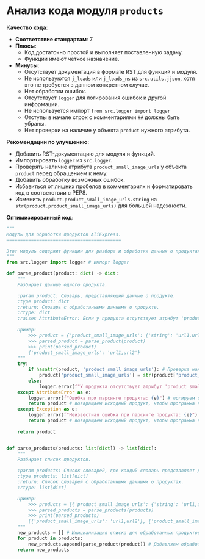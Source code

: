 # Анализ кода модуля `products`

**Качество кода**:
   - **Соответствие стандартам**: 7
   - **Плюсы**:
     - Код достаточно простой и выполняет поставленную задачу.
     - Функции имеют четкое назначение.
   - **Минусы**:
     - Отсутствует документация в формате RST для функций и модуля.
     - Не используются `j_loads` или `j_loads_ns` из `src.utils.jjson`, хотя это не требуется в данном конкретном случае.
     - Нет обработки ошибок.
     - Отсутствует `logger` для логирования ошибок и другой информации.
     - Не используется импорт `from src.logger import logger`
     - Отступы в начале строк с комментариями `##` должны быть убраны.
     - Нет проверки на наличие у объекта `product` нужного атрибута.

**Рекомендации по улучшению**:
   - Добавить RST-документацию для модуля и функций.
   - Импортировать `logger` из `src.logger`.
   - Проверять наличие атрибута `product_small_image_urls` у объекта `product` перед обращением к нему.
   - Добавить обработку возможных ошибок.
   - Избавиться от лишних пробелов в комментариях и форматировать код в соответствии с PEP8.
   - Изменить `product.product_small_image_urls.string` на `str(product.product_small_image_urls)` для большей надежности.

**Оптимизированный код**:
```python
"""
Модуль для обработки продуктов AliExpress.
==========================================

Этот модуль содержит функции для разбора и обработки данных о продуктах, полученных из AliExpress API.
"""
from src.logger import logger # импорт logger

def parse_product(product: dict) -> dict:
    """
    Разбирает данные одного продукта.

    :param product: Словарь, представляющий данные о продукте.
    :type product: dict
    :return: Словарь с обработанными данными о продукте.
    :rtype: dict
    :raises AttributeError: Если у продукта отсутствует атрибут 'product_small_image_urls'.
    
    Пример:
        >>> product = {'product_small_image_urls': {'string': 'url1,url2'}}
        >>> parsed_product = parse_product(product)
        >>> print(parsed_product)
        {'product_small_image_urls': 'url1,url2'}
    """
    try:
        if hasattr(product, 'product_small_image_urls'): # Проверка наличия атрибута
            product['product_small_image_urls'] = str(product['product_small_image_urls'])  # Преобразуем в строку
        else:
            logger.error(f"У продукта отсутствует атрибут 'product_small_image_urls': {product}") # логируем ошибку
    except AttributeError as e:
        logger.error(f"Ошибка при парсинге продукта: {e}") # логируем ошибку
        return product # возвращаем исходный продукт, чтобы программа не сломалась
    except Exception as e:
        logger.error(f"Неизвестная ошибка при парсинге продукта: {e}") # Логируем ошибку
        return product # возвращаем исходный продукт, чтобы программа не сломалась
    
    return product


def parse_products(products: list[dict]) -> list[dict]:
    """
    Разбирает список продуктов.

    :param products: Список словарей, где каждый словарь представляет данные о продукте.
    :type products: list[dict]
    :return: Список словарей с обработанными данными о продуктах.
    :rtype: list[dict]

    Пример:
        >>> products = [{'product_small_image_urls': {'string': 'url1,url2'}}, {'product_small_image_urls': {'string': 'url3,url4'}}]
        >>> parsed_products = parse_products(products)
        >>> print(parsed_products)
        [{'product_small_image_urls': 'url1,url2'}, {'product_small_image_urls': 'url3,url4'}]
    """
    new_products = [] # Инициализация списка для обработанных продуктов
    for product in products:
        new_products.append(parse_product(product)) # Добавляем обработанный продукт в новый список
    return new_products
```